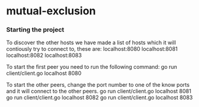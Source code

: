 # mutual-exclusion

### Starting the project
To discover the other hosts we have made a list of hosts which it will contiously try to connect to, these are:
localhost:8080
localhost:8081
localhost:8082
localhost:8083

To start the first peer you need to run the following command:
go run client/client.go localhost 8080

To start the other peers, change the port number to one of the know ports and it will connect to the other peers.
go run client/client.go localhost 8081
go run client/client.go localhost 8082
go run client/client.go localhost 8083
```